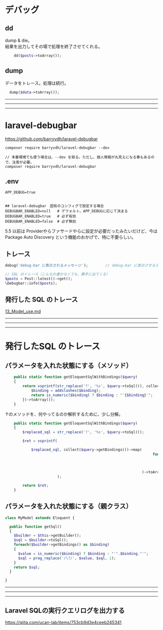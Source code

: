 # デバッグ

## dd
dump & die。  
結果を出力してその場で処理を終了させてくれる。  
```php
    dd($posts->toArray());
```

## dump
データをトレース。処理は続行。
```php
  dump($data->toArray());
```

________________________________________________________________________
________________________________________________________________________
________________________________________________________________________
# laravel-debugbar
https://github.com/barryvdh/laravel-debugbar

```
composer require barryvdh/laravel-debugbar --dev

// 本番環境でも使う場合は、--dev を取る。ただし、個人情報が丸見えになる事もあるので、注意が必要。
composer require barryvdh/laravel-debugbar
```

## .env
```
APP_DEBUG=true


## laravel-debugbar　固有のコンフィグで設定する場合
DEBUGBAR_ENABLED=null   # デフォルト。APP_DEBUGに応じて決まる
DEBUGBAR_ENABLED=true   # 必ず有効
DEBUGBAR_ENABLED=false  # 必ず無効
```

5.5 以前は Providerやらファサードやらに設定が必要だったみたいだけど、今は Package Auto Discovery という機能のおかげで、特に不要らしい。


## トレース
```php
debug('debug-bar に表示されるメッセージ');        // debug-bar に表示させるダンプ 

// SQL のトレース（こんなの書かなくても、勝手に出てくる）
$posts = Post::latest()->get();
\Debugbar::info($posts);
```

## 発行した SQL のトレース
[13_Model_use.md](13_Model_use.md)

________________________________________________________________________
________________________________________________________________________
________________________________________________________________________
# 発行したSQL のトレース

## パラメータを入れた状態にする（メソッド）
```php
    public static function getEloquentSqlWithBindings($query)
    {
        return vsprintf(str_replace('?', '%s', $query->toSql()), collect($query->getBindings())->map(function ($binding) {
            $binding = addslashes($binding);
            return is_numeric($binding) ? $binding : "'{$binding}'";
        })->toArray());
    }
```

↑のメソッドを、何やってるのか解析するために、少し分解。
```php
    public static function getEloquentSqlWithBindings($query)
    {
        $replaced_sql = str_replace('?', '%s', $query->toSql());

        $ret = vsprintf(

            $replaced_sql, collect($query->getBindings())->map(
                                                                    function ($binding) {
                                                                                            $binding = addslashes($binding);
                                                                                            return is_numeric($binding) ? $binding : "'{$binding}'";
                                                                                        }
                                                               )->toArray()
                        );

        return $ret;
    }

```


## パラメータを入れた状態にする（親クラス）
```php
class MyModel extends Eloquent {

  public function getSql()
  {
    $builder = $this->getBuilder();
    $sql = $builder->toSql();
    foreach($builder->getBindings() as $binding)
    {
      $value = is_numeric($binding) ? $binding : "'".$binding."'";
      $sql = preg_replace('/\?/', $value, $sql, 1);
    }
    return $sql;
  }

}
```

________________________________________________________________________
________________________________________________________________________
________________________________________________________________________
## Laravel SQLの実行クエリログを出力する
https://qiita.com/ucan-lab/items/753cb9d3e4ceeb245341





